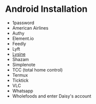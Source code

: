 # Android Installation

- 1password
- American Airlines
- Authy
- Element.io
- Feedly
- Lyft
- [Lysine](https://kevgo.github.io/lysine)
- Shazam
- Simplenote
- TCC (total home control)
- Termux
- Ticktick
- VLC
- Whatsapp
- Wholefoods and enter Daisy's account
